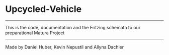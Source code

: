 # Upcycled-Vehicle

---
This is the code, documentation and the Fritzing schemata to our preparational Matura Project

---
Made by Daniel Huber, Kevin Nepustil and Allyna Dachler
